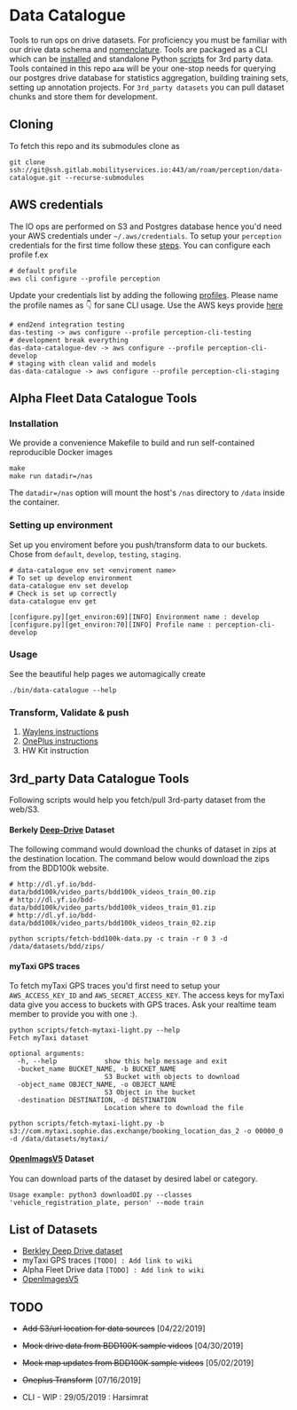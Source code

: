 # Data Catalogue

Tools to run ops on drive datasets.
For proficiency you must be familiar with our drive data schema and [nomenclature](https://gitlab.mobilityservices.io/am/roam/perception/data-catalogue/wikis/Drive-Data-Storage-Schema).
Tools are packaged as a CLI which can be [installed](https://gitlab.mobilityservices.io/am/roam/perception/data-catalogue#installation) and standalone Python [scripts](https://gitlab.mobilityservices.io/am/roam/perception/data-catalogue#3rd_party-dataset-catalogue-tools) for 3rd party data.
Tools contained in this repo ~~`are`~~ will be your one-stop needs for querying our postgres drive database for statistics aggregation, building training sets, setting up annotation projects.
For `3rd_party datasets` you can pull dataset chunks and store them for development.

## Cloning

To fetch this repo and its submodules clone as

```
git clone ssh://git@ssh.gitlab.mobilityservices.io:443/am/roam/perception/data-catalogue.git --recurse-submodules
```

## AWS credentials

The IO ops are performed on S3 and Postgres database hence you'd need your AWS credentials under `~/.aws/credentials`. To setup your `perception` credentials for the first time follow these [steps](https://gitlab.mobilityservices.io/am/roam/perception/team-space/cv-ml-resources/wikis/Onboarding-Perception#your-aws-account). You can configure each profile f.ex

```
# default profile
aws cli configure --profile perception
```

Update your credentials list by adding the following [profiles](https://gitlab.mobilityservices.io/am/roam/perception/drive-data-pipeline/dms-das-perception-drive-data-processor/wikis/Environment-configuration#s3-access).
Please name the profile names as :point_down: for sane CLI usage.
Use the AWS keys provide [here](https://gitlab.mobilityservices.io/am/roam/perception/drive-data-pipeline/dms-das-perception-drive-data-processor/wikis/Environment-configuration#s3-access)

```
# end2end integration testing
das-testing -> aws configure --profile perception-cli-testing
# development break everything
das-data-catalogue-dev -> aws configure --profile perception-cli-develop
# staging with clean valid and models
das-data-catalogue -> aws configure --profile perception-cli-staging
```

## Alpha Fleet Data Catalogue Tools

### Installation

We provide a convenience Makefile to build and run self-contained reproducible Docker images

```
make
make run datadir=/nas
```

The `datadir=/nas` option will mount the host's `/nas` directory to `/data` inside the container.


### Setting up environment

Set up you enviroment before you push/transform data to our buckets. Chose from `default`, `develop`, `testing`, `staging`.

```
# data-catalogue env set <enviroment name>
# To set up develop environment
data-catalogue env set develop
# Check is set up correctly
data-catalogue env get
```

```
[configure.py][get_environ:69][INFO] Environment name : develop
[configure.py][get_environ:70][INFO] Profile name : perception-cli-develop
```

### Usage

See the beautiful help pages we automagically create

```
./bin/data-catalogue --help
```

### Transform, Validate & push

1. [Waylens instructions](https://gitlab.mobilityservices.io/am/roam/perception/data-catalogue/wikis/Perception-Datasets#waylens-drives)
2. [OnePlus instructions](https://gitlab.mobilityservices.io/am/roam/perception/data-catalogue/wikis/Perception-Datasets#oneplus6t-drives)
3. HW Kit instruction


## 3rd_party Data Catalogue Tools

Following scripts would help you fetch/pull 3rd-party dataset from the web/S3.

#### Berkely [Deep-Drive](https://bdd-data.berkeley.edu) Dataset

The following command would download the chunks of dataset in zips at the destination location. The command below would download the zips from the BDD100k website.

```
# http://dl.yf.io/bdd-data/bdd100k/video_parts/bdd100k_videos_train_00.zip
# http://dl.yf.io/bdd-data/bdd100k/video_parts/bdd100k_videos_train_01.zip
# http://dl.yf.io/bdd-data/bdd100k/video_parts/bdd100k_videos_train_02.zip

python scripts/fetch-bdd100k-data.py -c train -r 0 3 -d /data/datasets/bdd/zips/
```


#### myTaxi GPS traces

To fetch myTaxi GPS traces you'd first need to setup your `AWS_ACCESS_KEY_ID` and `AWS_SECRET_ACCESS_KEY`. The access keys for myTaxi data give you access to buckets with GPS traces. Ask your realtime team member to provide you with one :).

```
python scripts/fetch-mytaxi-light.py --help
Fetch myTaxi dataset

optional arguments:
  -h, --help            show this help message and exit
  -bucket_name BUCKET_NAME, -b BUCKET_NAME
                        S3 Bucket with objects to download
  -object_name OBJECT_NAME, -o OBJECT_NAME
                        S3 Object in the bucket
  -destination DESTINATION, -d DESTINATION
                        Location where to download the file
```

```
python scripts/fetch-mytaxi-light.py -b s3://com.mytaxi.sophie.das.exchange/booking_location_das_2 -o 00000_0 -d /data/datasets/mytaxi/
```

#### [OpenImagsV5](https://storage.googleapis.com/openimages/web/index.html) Dataset

You can download parts of the dataset by desired label or category.

```
Usage example: python3 downloadOI.py --classes 'vehicle_registration_plate, person' --mode train
```

## List of Datasets
- [Berkley Deep Drive dataset](https://bdd-data.berkeley.edu)
- myTaxi GPS traces `[TODO] : Add link to wiki`
- Alpha Fleet Drive data `[TODO] : Add link to wiki`
- [OpenImagesV5](https://storage.googleapis.com/openimages)

## TODO
- ~~Add S3/url location for data sources~~ [04/22/2019]
-  ~~Mock drive data from BDD100K sample videos~~ [04/30/2019]
-  ~~Mock map updates from BDD100K sample videos~~ [05/02/2019]
-  ~~Oneplus Transform~~ [07/16/2019]

- CLI - WIP : 29/05/2019 : Harsimrat
